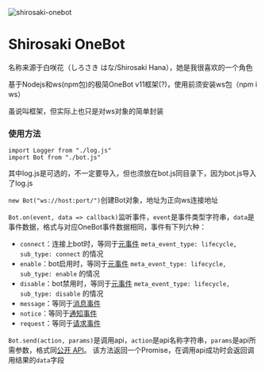 ![shirosaki-onebot](https://socialify.git.ci/Ceale/shirosaki-onebot/image?description=1&descriptionEditable=%E6%9E%81%E7%AE%80OneBot%20v11%E6%A1%86%E6%9E%B6&font=KoHo&forks=1&issues=1&language=1&logo=https%3A%2F%2Fraw.githubusercontent.com%2FCeale%2Fshirosaki-onebot%2Frefs%2Fheads%2Fmain%2Ficon.png&name=1&owner=1&pattern=Diagonal%20Stripes&pulls=1&stargazers=1&theme=Light)

# Shirosaki OneBot
名称来源于白咲花（しろさき はな/Shirosaki Hana），她是我很喜欢的一个角色

基于Nodejs和ws(npm包)的极简OneBot v11框架(?)，使用前须安装ws包（npm i ws）

虽说叫框架，但实际上也只是对ws对象的简单封装

### 使用方法
```
import Logger from "./log.js"
import Bot from "./bot.js"
```
其中log.js是可选的，不一定要导入，但也须放在bot.js同目录下，因为bot.js导入了log.js

`new Bot("ws://host:port/")`创建Bot对象，地址为正向ws连接地址

`Bot.on(event, data => callback)`监听事件，`event`是事件类型字符串，`data`是事件数据，格式与对应OneBot事件数据相同，事件有下列六种：

- `connect`：连接上bot时，等同于[元事件](https://github.com/botuniverse/onebot-11/blob/master/event/meta.md) `meta_event_type: lifecycle, sub_type: connect` 的情况
- `enable`：bot启用时，等同于[元事件](https://github.com/botuniverse/onebot-11/blob/master/event/meta.md) `meta_event_type: lifecycle, sub_type: enable` 的情况
- `disable`：bot禁用时，等同于[元事件](https://github.com/botuniverse/onebot-11/blob/master/event/meta.md) `meta_event_type: lifecycle, sub_type: disable` 的情况
- `message`：等同于[消息事件](https://github.com/botuniverse/onebot-11/blob/master/event/message.md)
- `notice`：等同于[通知事件](https://github.com/botuniverse/onebot-11/blob/master/event/notice.md)
- `request`：等同于[请求事件](https://github.com/botuniverse/onebot-11/blob/master/event/request.md)

`Bot.send(action, params)`是调用api，`action`是api名称字符串，`params`是api所需参数，格式同[公开 API](https://github.com/botuniverse/onebot-11/blob/master/api/public.md)。
该方法返回一个Promise，在调用api成功时会返回调用结果的`data`字段
